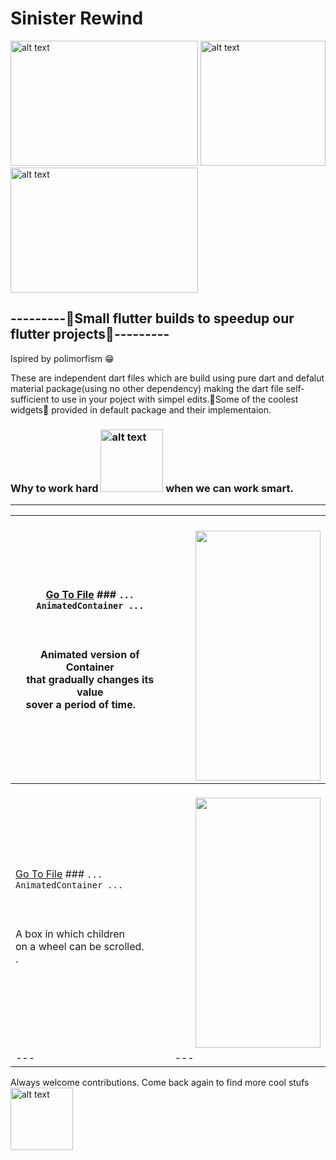 # Sinister Rewind
<img src="https://github.com/ralphcoder/Parallel-Inertia/blob/master/readme%20assets/one.gif" alt="alt text" width="300ppx" height="200px">  <img src="https://github.com/ralphcoder/Parallel-Inertia/blob/master/readme%20assets/flutter%20logo.png" alt="alt text" width="200ppx" height="200px">  <img src="https://github.com/ralphcoder/Parallel-Inertia/blob/master/readme%20assets/ezgif.com-rotate.gif" alt="alt text" width="300ppx" height="200px">
## ---------🖖Small flutter builds to speedup our flutter projects🖖---------
 Ispired by polimorfism 😁
 
 These are independent dart files which are build using pure dart and defalut material package(using no other dependency) making the dart file self-sufficient to use in your poject with simpel edits.🤘Some of the coolest widgets🤩 provided in default package and their implementaion.
 
 ### Why to work hard <img src="https://github.com/ralphcoder/Sinister-Rewind/blob/master/readme%20assets/ezgif.com-optimize.gif" alt="alt text" width="100ppx" height="100px"> when we can work smart.
 ***
 
| [Go To File](https://github.com/ralphcoder/Sinister-Rewind/blob/master/dart%20files/animated_container.dart) ###   `... AnimatedContainer ...`<br><br><br><br> Animated version of Container <br> that gradually changes its value <br> sover a period of time.&nbsp; &nbsp; &nbsp; &nbsp;    |  &nbsp; &nbsp; &nbsp; &nbsp; &nbsp; &nbsp; &nbsp; <img align="right" width="200" height="400" src="https://github.com/ralphcoder/Sinister-Rewind/blob/master/readme%20assets/animated%20container.gif">|
| --- | --- |
| [Go To File](https://github.com/ralphcoder/Sinister-Rewind/blob/master/dart%20files/ListWheelScrollView.dart) ###   `... AnimatedContainer ...`<br><br><br><br> A box in which children <br>on a wheel can be scrolled. <br> .&nbsp; &nbsp; &nbsp; &nbsp;    |  &nbsp; &nbsp; &nbsp; &nbsp; &nbsp; &nbsp; &nbsp; <img align="right" width="200" height="400" src="https://github.com/ralphcoder/Sinister-Rewind/blob/master/readme%20assets/listwheelscroll.png">|
| --- | --- |
 
 
 
 
 
 Always welcome contributions.
 Come back again to find more cool stufs
<img src="https://github.com/ralphcoder/Parallel-Inertia/blob/master/readme%20assets/ezgif.com-gif-maker.gif" alt="alt text" width="100ppx" height="100px">
